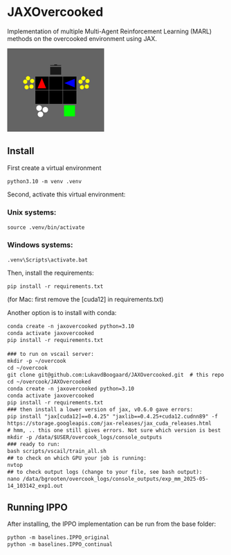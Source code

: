 # JAXOvercooked
Implementation of multiple Multi-Agent Reinforcement Learning (MARL) methods on the overcooked environment using JAX.

![IPPO gif](./overcooked_cramped_room_new.gif)


## Install
First create a virtual environment 
``` 
python3.10 -m venv .venv
```

Second, activate this virtual environment:
### Unix systems: 
``` 
source .venv/bin/activate
```
### Windows systems:
``` 
.venv\Scripts\activate.bat
```

Then, install the requirements: 
``` 
pip install -r requirements.txt
```
(for Mac: first remove the [cuda12] in requirements.txt)

Another option is to install with conda:
```
conda create -n jaxovercooked python=3.10
conda activate jaxovercooked
pip install -r requirements.txt

### to run on vscail server:
mkdir -p ~/overcook
cd ~/overcook
git clone git@github.com:LukavdBoogaard/JAXOvercooked.git  # this repo
cd ~/overcook/JAXOvercooked
conda create -n jaxovercooked python=3.10
conda activate jaxovercooked
pip install -r requirements.txt
### then install a lower version of jax, v0.6.0 gave errors:
pip install "jax[cuda12]==0.4.25" "jaxlib==0.4.25+cuda12.cudnn89" -f https://storage.googleapis.com/jax-releases/jax_cuda_releases.html
# hmm, .. this one still gives errors. Not sure which version is best
mkdir -p /data/$USER/overcook_logs/console_outputs
### ready to run:
bash scripts/vscail/train_all.sh
## to check on which GPU your job is running:
nvtop 
## to check output logs (change to your file, see bash output):
nano /data/bgrooten/overcook_logs/console_outputs/exp_mm_2025-05-14_103142_exp1.out  
```


## Running IPPO
After installing, the IPPO implementation can be run from the base folder:
```
python -m baselines.IPPO_original
python -m baselines.IPPO_continual
```


